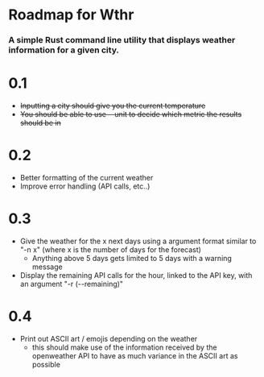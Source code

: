 # Roadmap for Wthr 
### A simple Rust command line utility that displays weather information for a given city. 


# 0.1
- ~~Inputting a city should give you the current temperature~~
- ~~You should be able to use --unit to decide which metric the results should be in~~

# 0.2
- Better formatting of the current weather
- Improve error handling (API calls, etc..)

# 0.3
- Give the weather for the x next days using a argument format similar to "-n x" (where x is the number of days for the forecast)
	- Anything above 5 days gets limited to 5 days with a warning message
- Display the remaining API calls for the hour, linked to the API key, with an argument "-r (--remaining)"

# 0.4
- Print out ASCII art / emojis depending on the weather
	- this should make use of the information received by the openweather API to have as much variance in the ASCII art as possible
